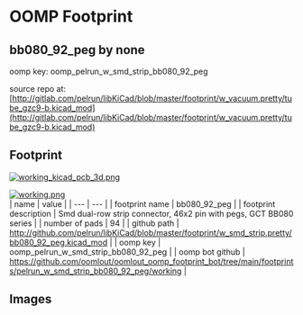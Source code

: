 # OOMP Footprint  
## bb080_92_peg  by none  
  
oomp key: oomp_pelrun_w_smd_strip_bb080_92_peg  
  
source repo at: [http://gitlab.com/pelrun/libKiCad/blob/master/footprint/w_vacuum.pretty/tube_gzc9-b.kicad_mod](http://gitlab.com/pelrun/libKiCad/blob/master/footprint/w_vacuum.pretty/tube_gzc9-b.kicad_mod)  
## Footprint  
  
[![working_kicad_pcb_3d.png](working_kicad_pcb_3d_600.png)](working_kicad_pcb_3d.png)  
  
[![working.png](working_600.png)](working.png)  
| name | value | 
| --- | --- | 
| footprint name | bb080_92_peg | 
| footprint description | Smd dual-row strip connector, 46x2 pin with pegs, GCT BB080 series | 
| number of pads | 94 | 
| github path | http://github.com/pelrun/libKiCad/blob/master/footprint/w_smd_strip.pretty/bb080_92_peg.kicad_mod | 
| oomp key | oomp_pelrun_w_smd_strip_bb080_92_peg | 
| oomp bot github | https://github.com/oomlout/oomlout_oomp_footprint_bot/tree/main/footprints/pelrun_w_smd_strip_bb080_92_peg/working | 
## Images  
